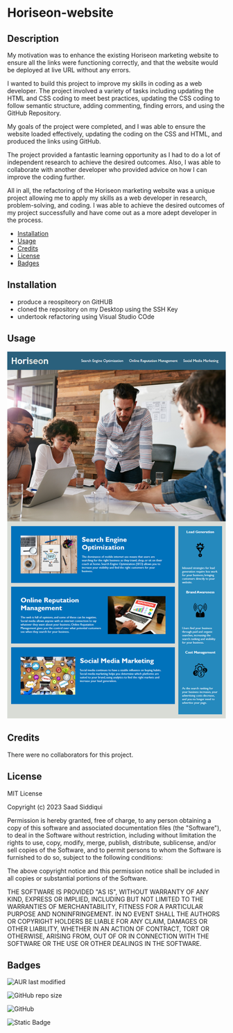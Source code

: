 # Horiseon-website
## Description
My motivation was to enhance the existing Horiseon marketing website to ensure all the links were functioning correctly, and that the website would be deployed at live URL without any errors.

I wanted to build this project to improve my skills in coding as a web developer. The project involved a variety of tasks including updating the HTML and CSS coding to meet best practices, updating the CSS coding to follow semantic structure, adding commenting, finding errors, and using the GitHub Repository.

My goals of the project were completed, and I was able to ensure the website loaded effectively, updating the coding on the CSS and HTML, and produced the links using GitHub.

The project provided a fantastic learning opportunity as I had to do a lot of independent research to achieve the desired outcomes. Also, I was able to collaborate with another developer who provided advice on how I can improve the coding further.

All in all, the refactoring of the Horiseon marketing website was a unique project allowing me to apply my skills as a web developer in research, problem-solving, and coding. I was able to achieve the desired outcomes of my project successfully and have come out as a more adept developer in the process.

- [Installation](#installation)
- [Usage](#usage)
- [Credits](#credits)
- [License](#license)
- [Badges](#badges)

## Installation
- produce a reospiteory on GitHUB
- cloned the repository on my Desktop using the SSH Key
- undertook refactoring using Visual Studio COde

## Usage

![website_image](./assets/images/01-html-css-git-challenge-demo.png)

## Credits
There were no collaborators for this project.

## License
MIT License

Copyright (c) 2023 Saad Siddiqui

Permission is hereby granted, free of charge, to any person obtaining a copy
of this software and associated documentation files (the "Software"), to deal
in the Software without restriction, including without limitation the rights
to use, copy, modify, merge, publish, distribute, sublicense, and/or sell
copies of the Software, and to permit persons to whom the Software is
furnished to do so, subject to the following conditions:

The above copyright notice and this permission notice shall be included in all
copies or substantial portions of the Software.

THE SOFTWARE IS PROVIDED "AS IS", WITHOUT WARRANTY OF ANY KIND, EXPRESS OR
IMPLIED, INCLUDING BUT NOT LIMITED TO THE WARRANTIES OF MERCHANTABILITY,
FITNESS FOR A PARTICULAR PURPOSE AND NONINFRINGEMENT. IN NO EVENT SHALL THE
AUTHORS OR COPYRIGHT HOLDERS BE LIABLE FOR ANY CLAIM, DAMAGES OR OTHER
LIABILITY, WHETHER IN AN ACTION OF CONTRACT, TORT OR OTHERWISE, ARISING FROM,
OUT OF OR IN CONNECTION WITH THE SOFTWARE OR THE USE OR OTHER DEALINGS IN THE
SOFTWARE.

## Badges

![AUR last modified](https://img.shields.io/aur/last-modified/google-chrome)

![GitHub repo size](https://img.shields.io/github/repo-size/atom/atom)

![GitHub](https://img.shields.io/github/license/mashape/apistatus)

![Static Badge](https://img.shields.io/badge/Thankyou_for_visiting-red)

